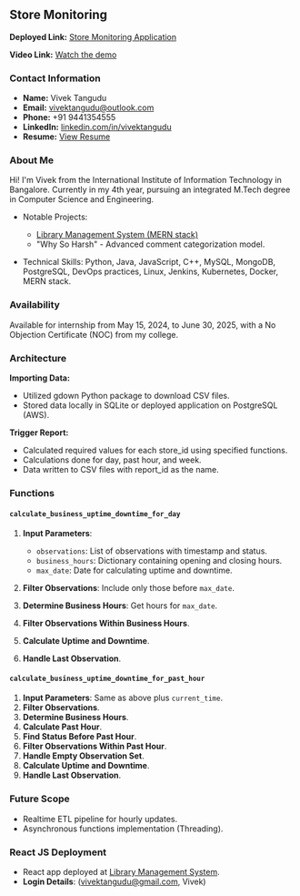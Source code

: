 ## Store Monitoring

**Deployed Link:** [Store Monitoring Application](https://store-xnss.onrender.com/trigger_report/)

**Video Link:** [Watch the demo](https://www.loom.com/share/5c8e80e0dca549e2964bd17da744244f?sid=be6cc7e1-7cca-4d33-8d29-2a27cd9f8d3a)

### Contact Information

- **Name:** Vivek Tangudu
- **Email:** vivektangudu@outlook.com
- **Phone:** +91 9441354555
- **LinkedIn:** [linkedin.com/in/vivektangudu](http://linkedin.com/in/vivektangudu)
- **Resume:** [View Resume](https://drive.google.com/file/d/1gATYbPiR1fEuOw77wdH_nuVlmsWGePLy/view?usp=share_link)

### About Me

Hi! I'm Vivek from the International Institute of Information Technology in Bangalore. Currently in my 4th year, pursuing an integrated M.Tech degree in Computer Science and Engineering.

- Notable Projects:
  - [Library Management System (MERN stack)](https://github.com/vivektangudu123/BookHive-Manager)
  - "Why So Harsh" - Advanced comment categorization model.

- Technical Skills: Python, Java, JavaScript, C++, MySQL, MongoDB, PostgreSQL, DevOps practices, Linux, Jenkins, Kubernetes, Docker, MERN stack.

### Availability

Available for internship from May 15, 2024, to June 30, 2025, with a No Objection Certificate (NOC) from my college.

### Architecture

**Importing Data:**
- Utilized gdown Python package to download CSV files.
- Stored data locally in SQLite or deployed application on PostgreSQL (AWS).

**Trigger Report:**
- Calculated required values for each store_id using specified functions.
- Calculations done for day, past hour, and week.
- Data written to CSV files with report_id as the name.

### Functions

#### `calculate_business_uptime_downtime_for_day`

1. **Input Parameters**:
   - `observations`: List of observations with timestamp and status.
   - `business_hours`: Dictionary containing opening and closing hours.
   - `max_date`: Date for calculating uptime and downtime.

2. **Filter Observations**: Include only those before `max_date`.
3. **Determine Business Hours**: Get hours for `max_date`.
4. **Filter Observations Within Business Hours**.
5. **Calculate Uptime and Downtime**.
6. **Handle Last Observation**.

#### `calculate_business_uptime_downtime_for_past_hour`

1. **Input Parameters**: Same as above plus `current_time`.
2. **Filter Observations**.
3. **Determine Business Hours**.
4. **Calculate Past Hour**.
5. **Find Status Before Past Hour**.
6. **Filter Observations Within Past Hour**.
7. **Handle Empty Observation Set**.
8. **Calculate Uptime and Downtime**.
9. **Handle Last Observation**.

### Future Scope

- Realtime ETL pipeline for hourly updates.
- Asynchronous functions implementation (Threading).

### React JS Deployment

- React app deployed at [Library Management System](https://library-odfb.onrender.com/).
- **Login Details**: (vivektangudu@gmail.com, Vivek)
